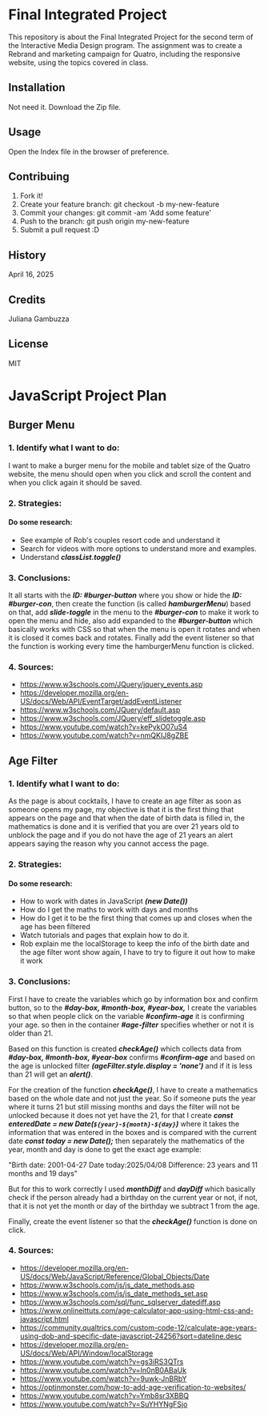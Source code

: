 # Final Integrated Project
This repository is about the Final Integrated Project for the second term of the  Interactive Media Design program. The assignment was to create a Rebrand and marketing campaign for Quatro, including the responsive website, using the topics covered in class.  


## Installation
Not need it. Download the Zip file.

## Usage
Open the Index file in the browser of preference.

## Contribuing
1. Fork it!
2. Create your feature branch: git checkout -b my-new-feature
3. Commit your changes: git commit -am 'Add some feature'
4. Push to the branch: git push origin my-new-feature
5. Submit a pull request :D

## History
April 16, 2025

## Credits
Juliana Gambuzza

## License
MIT

# JavaScript Project Plan

## Burger Menu

 ### 1. Identify what I want to do:

 I want to make a burger menu for the mobile and tablet size of the Quatro website, the menu should open when you click and scroll the content and when you click again it should be saved. 

 ### 2. Strategies:

 #### Do some research:
- See example of Rob's couples resort code and understand it 
- Search for videos with more options to understand more and examples.
- Understand ***classList.toggle()***

### 3. Conclusions: 
It all starts with the ***ID: #burger-button*** where you show or hide the ***ID: #burger-con***, then create the function (is called ***hamburgerMenu***)  based on that, add ***slide-toggle*** in the menu to the ***#burger-con*** to make it work to open the menu and hide, also add expanded to the ***#burger-button*** which basically works with CSS so that when the menu is open it rotates and when it is closed it comes back and rotates. 
Finally add the event listener so that the function is working every time the hamburgerMenu function is clicked.

### 4. Sources: 

- https://www.w3schools.com/JQuery/jquery_events.asp 
- https://developer.mozilla.org/en-US/docs/Web/API/EventTarget/addEventListener 
- https://www.w3schools.com/JQuery/default.asp
- https://www.w3schools.com/JQuery/eff_slidetoggle.asp
- https://www.youtube.com/watch?v=kePykO07uS4 
- https://www.youtube.com/watch?v=nmQKIJ8gZBE 


## Age Filter

 ### 1. Identify what I want to do:
 As the page is about cocktails, I have to create an age filter as soon as someone opens my page, my objective is that it is the first thing that appears on the page and that when the date of birth data is filled in, the mathematics is done and it is verified that you are over 21 years old to unblock the page and if you do not have the age of 21 years an alert appears saying the reason why you cannot access the page.

### 2. Strategies:

#### Do some research:
- How to work with dates in JavaScript ***(new Date())***
- How do I get the maths to work with days and months
- How do I get it to be the first thing that comes up and closes when the age has been filtered
- Watch tutorials and pages that explain how to do it.
- Rob explain me the localStorage to keep the info of the birth date and the age filter wont show again, I have to try to figure it out how to make it work

### 3. Conclusions: 

First I have to create the variables which go by information box and confirm button, so to the ***#day-box,  #month-box,  #year-box,***  I create the variables so that when people click on the variable ***#confirm-age*** it is confirming your age. so then in the container ***#age-filter*** specifies whether or not it is older than 21.

Based on this function is created ***checkAge()*** which collects data from ***#day-box, #month-box, #year-box*** confirms ***#confirm-age*** and based on the age is unlocked filter ***(ageFilter.style.display = 'none')*** and if it is less than 21 will get an ***alert()***.

For the creation of the function ***checkAge()***, I have to create a mathematics based on the whole date and not just the year. So if someone puts the year where it turns 21 but still missing months and days the filter will not be unlocked because it does not yet have the 21, for that I create ***const enteredDate = new Date(`${year}-${month}-${day}`)***  where it takes the information that was entered in the boxes and is compared with the current date ***const today = new Date();*** then separately the mathematics of the year, month and day is done to get the exact age example:

"Birth date: 2001-04-27 
Date today:2025/04/08 
Difference: 23 years and 11 months and 19 days" 

But for this to work correctly I used ***monthDiff*** and ***dayDiff*** which basically check if the person already had a birthday on the current year or not, if not, that it is not yet the month or day of the birthday we subtract 1 from the age.

Finally, create the event listener so that the ***checkAge()*** function is done on click.

### 4. Sources: 

- https://developer.mozilla.org/en-US/docs/Web/JavaScript/Reference/Global_Objects/Date 
- https://www.w3schools.com/js/js_date_methods.asp 
- https://www.w3schools.com/js/js_date_methods_set.asp
- https://www.w3schools.com/sql/func_sqlserver_datediff.asp
- https://www.onlineittuts.com/age-calculator-app-using-html-css-and-javascript.html
- https://community.qualtrics.com/custom-code-12/calculate-age-years-using-dob-and-specific-date-javascript-24256?sort=dateline.desc
- https://developer.mozilla.org/en-US/docs/Web/API/Window/localStorage 
- https://www.youtube.com/watch?v=gs3iRS3QTrs
- https://www.youtube.com/watch?v=In0nB0ABaUk
- https://www.youtube.com/watch?v=9uwk-JnBRbY
- https://optinmonster.com/how-to-add-age-verification-to-websites/
- https://www.youtube.com/watch?v=Ymb8sr3XBBQ
- https://www.youtube.com/watch?v=SuYHYNgFSjo 
